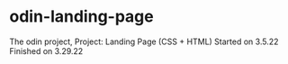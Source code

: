 # odin-landing-page

The odin project, Project: Landing Page (CSS + HTML)
Started on 3.5.22
Finished on 3.29.22